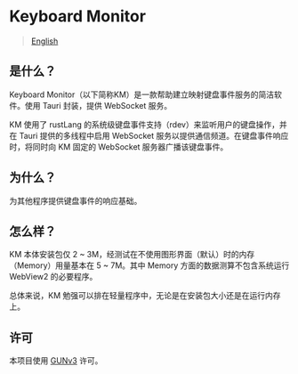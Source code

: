 # Keyboard Monitor

>   [English](./README.en.md)

## 是什么？

Keyboard Monitor（以下简称KM）是一款帮助建立映射键盘事件服务的简洁软件。使用 Tauri 封装，提供 WebSocket 服务。

KM 使用了 rustLang 的系统级键盘事件支持（rdev）来监听用户的键盘操作，并在 Tauri 提供的多线程中启用 WebSocket 服务以提供通信频道。在键盘事件响应时，将同时向 KM 固定的 WebSocket 服务器广播该键盘事件。

## 为什么？

为其他程序提供键盘事件的响应基础。

## 怎么样？

KM 本体安装包仅 2 ~ 3M，经测试在不使用图形界面（默认）时的内存（Memory）用量基本在 5 ~ 7M。其中 Memory 方面的数据测算不包含系统运行 WebView2 的必要程序。

总体来说，KM 勉强可以排在轻量程序中，无论是在安装包大小还是在运行内存上。

## 许可

本项目使用 [GUNv3](./LISENCE) 许可。
